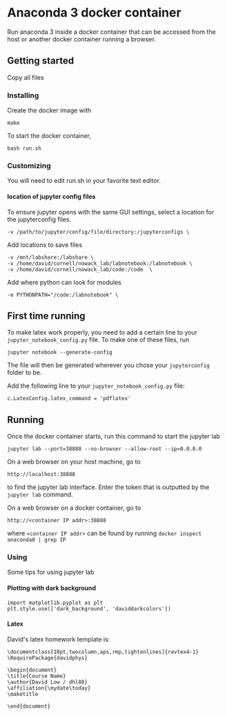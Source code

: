 # Anaconda 3 docker container

Run anaconda 3 inside a docker container that 
can be accessed from the host or another docker 
container running a browser.

## Getting started
Copy all files

### Installing
Create the docker image with 
```
make
```

To start the docker container,
```
bash run.sh
```

### Customizing
You will need to edit run.sh in your favorite text editor.

#### location of jupyter config files
To ensure jupyter opens with the same GUI settings, select
a location for the jupyterconfig files.
```
-v /path/to/jupyter/config/file/directory:/jupyterconfigs \
```

Add locations to save files
```
-v /mnt/labshare:/labshare \
-v /home/david/cornell/nowack_lab/labnotebook:/labnotebook \
-v /home/david/cornell/nowack_lab/code:/code  \
```

Add where python can look for modules
```
-e PYTHONPATH="/code:/labnotebook" \
```

## First time running
To make latex work properly, you need to add a certain
line to your `jupyter_notebook_config.py` file.  To 
make one of these files, run
```
jupyter notebook --generate-config
```
The file will then be generated wherever you chose your
`jupyterconfig` folder to be.

Add the following line to your `jupyter_notebook_config.py` file:
```
c.LatexConfig.latex_command = 'pdflatex'
```

## Running
Once the docker container starts, run this command 
to start the jupyter lab 
```
jupyter lab --port=38888 --no-browser --allow-root --ip=0.0.0.0
```

On a web browser on your host machine, go to
```
http://localhost:38888
```
to find the jupyter lab interface.  Enter the token that is outputted
by the ```jupyter lab``` command.

On a web browser on a docker container, go to
```
http://<container IP addr>:38888
```
where ```<container IP addr>``` can be found by running
```docker inspect anaconda0 | grep IP```

### Using
Some tips for using jupyter lab

#### Plotting with dark background
```
import matplotlib.pyplot as plt
plt.style.use(['dark_background', 'daviddarkcolors'])
```

#### Latex
David's latex homework template is:
```
\documentclass[10pt,twocolumn,aps,rmp,tightenlines]{revtex4-1}
\RequirePackage{davidphys}

\begin{document}
\title{Course Name}
\author{David Low / dhl88}
\affiliation{\mydate\today}
\maketitle

\end{document}
```

